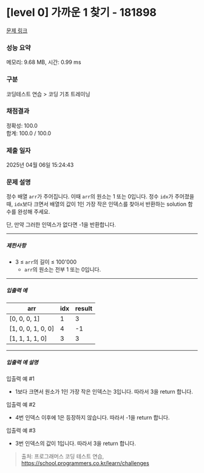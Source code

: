 # [level 0] 가까운 1 찾기 - 181898 

[문제 링크](https://school.programmers.co.kr/learn/courses/30/lessons/181898) 

### 성능 요약

메모리: 9.68 MB, 시간: 0.99 ms

### 구분

코딩테스트 연습 > 코딩 기초 트레이닝

### 채점결과

정확성: 100.0<br/>합계: 100.0 / 100.0

### 제출 일자

2025년 04월 06일 15:24:43

### 문제 설명

<p>정수 배열 <code>arr</code>가 주어집니다. 이때 <code>arr</code>의 원소는 1 또는 0입니다. 정수 <code>idx</code>가 주어졌을 때, <code>idx</code>보다 크면서 배열의 값이 1인 가장 작은 인덱스를 찾아서 반환하는 solution 함수를 완성해 주세요.</p>

<p>단, 만약 그러한 인덱스가 없다면 -1을 반환합니다.</p>

<hr>

<h5>제한사항</h5>

<ul>
<li>3 ≤ <code>arr</code>의 길이 ≤ 100'000

<ul>
<li><code>arr</code>의 원소는 전부 1 또는 0입니다. </li>
</ul></li>
</ul>

<hr>

<h5>입출력 예</h5>
<table class="table">
        <thead><tr>
<th>arr</th>
<th>idx</th>
<th>result</th>
</tr>
</thead>
        <tbody><tr>
<td>[0, 0, 0, 1]</td>
<td>1</td>
<td>3</td>
</tr>
<tr>
<td>[1, 0, 0, 1, 0, 0]</td>
<td>4</td>
<td>-1</td>
</tr>
<tr>
<td>[1, 1, 1, 1, 0]</td>
<td>3</td>
<td>3</td>
</tr>
</tbody>
      </table>
<hr>

<h5>입출력 예 설명</h5>

<p>입출력 예 #1</p>

<ul>
<li>1보다 크면서 원소가 1인 가장 작은 인덱스는 3입니다. 따라서 3을 return 합니다.</li>
</ul>

<p>입출력 예 #2</p>

<ul>
<li>4번 인덱스 이후에 1은 등장하지 않습니다. 따라서 -1을 return 합니다.</li>
</ul>

<p>입출력 예 #3</p>

<ul>
<li>3번 인덱스의 값이 1입니다. 따라서 3을 return 합니다. </li>
</ul>


> 출처: 프로그래머스 코딩 테스트 연습, https://school.programmers.co.kr/learn/challenges